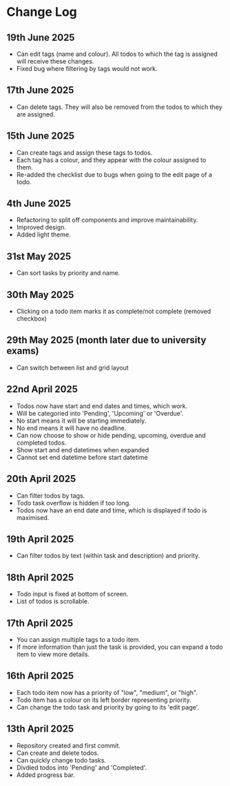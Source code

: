 # Change Log

## 19th June 2025

- Can edit tags (name and colour). All todos to which the tag is assigned will receive these changes.
- Fixed bug where filtering by tags would not work.

## 17th June 2025

- Can delete tags. They will also be removed from the todos to which they are assigned.

## 15th June 2025

- Can create tags and assign these tags to todos.
- Each tag has a colour, and they appear with the colour assigned to them.
- Re-added the checklist due to bugs when going to the edit page of a todo.

## 4th June 2025

- Refactoring to split off components and improve maintainability.
- Improved design.
- Added light theme.

## 31st May 2025

- Can sort tasks by priority and name.

## 30th May 2025

- Clicking on a todo item marks it as complete/not complete (removed checkbox)

## 29th May 2025 (month later due to university exams)

- Can switch between list and grid layout

## 22nd April 2025

- Todos now have start and end dates and times, which work.
- Will be categoried into 'Pending', 'Upcoming' or 'Overdue'.
- No start means it will be starting immediately.
- No end means it will have no deadline.
- Can now choose to show or hide pending, upcoming, overdue and completed todos.
- Show start and end datetimes when expanded
- Cannot set end datetime before start datetime

## 20th April 2025

- Can filter todos by tags.
- Todo task overflow is hidden if too long.
- Todos now have an end date and time, which is displayed if todo is maximised.

## 19th April 2025

- Can filter todos by text (within task and description) and priority.

## 18th April 2025

- Todo input is fixed at bottom of screen.
- List of todos is scrollable.

## 17th April 2025

- You can assign multiple tags to a todo item.
- If more information than just the task is provided, you can expand a todo item to view more details.

## 16th April 2025

- Each todo item now has a priority of "low", "medium", or "high".
- Todo item has a colour on its left border representing priority.
- Can change the todo task and priority by going to its 'edit page'.

## 13th April 2025

- Repository created and first commit.
- Can create and delete todos.
- Can quickly change todo tasks.
- Divdied todos into 'Pending' and 'Completed'.
- Added progress bar.
